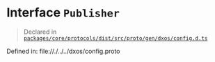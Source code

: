 # Interface `Publisher`
> Declared in [`packages/core/protocols/dist/src/proto/gen/dxos/config.d.ts`](.)

Defined in:
file://./../../dxos/config.proto
